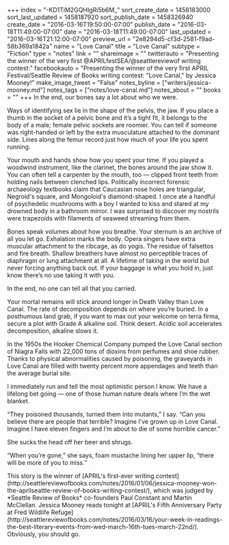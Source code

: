 +++
index = "-KD1TiM2GQHIgRi5b6M_"
sort_create_date = 1458183000
sort_last_updated = 1458187920
sort_publish_date = 1458326940
create_date = "2016-03-16T19:50:00-07:00"
publish_date = "2016-03-18T11:49:00-07:00"
date = "2016-03-18T11:49:00-07:00"
last_updated = "2016-03-16T21:12:00-07:00"
preview_url = "2e8294d5-cf3d-2581-f9ad-58b369a1842a"
name = "Love Canal"
title = "Love Canal"
subtype = "Fiction"
type = "notes"
link = ""
shareimage = ""
twitterauto = "Presenting the winner of the very first @APRILfestSEA/@seattlereviewof writing contest:"
facebookauto = "Presenting the winner of the very first APRIL Festival/Seattle Review of Books writing contest: \"Love Canal,\" by Jessica Mooney!"
make_image_tweet = "False"
notes_byline = ["writers/jessica-mooney.md"]
notes_tags = ["notes/love-canal.md"]
notes_about = ""
books = ""
+++
In the end, our bones say a lot about who we were.

Ways of identifying sex lie in the shape of the pelvis, the jaw. If you place a thumb in the socket of a pelvic bone and it’s a tight fit, it belongs to the body of a male; female pelvic sockets are roomier. You can tell if someone was right-handed or left by the extra musculature attached to the dominant side. Lines along the femur record just how much of your life you spent running.

Your mouth and hands show how you spent your time. If you played a woodwind instrument, like the clarinet, the bones around the jaw show it. You can often tell a carpenter by the mouth, too — clipped front teeth from holding nails between clenched lips. Politically incorrect forensic archaeology textbooks claim that Caucasian nose holes are triangular, Negroid's square, and Mongoloid's diamond-shaped. I once ate a handful of psychedelic mushrooms with a boy I wanted to kiss and stared at my drowned body in a bathroom mirror. I was surprised to discover my nostrils were trapezoids with filaments of seaweed streaming from them.

Bones speak volumes about how you breathe. Your sternum is an archive of all you let go. Exhalation marks the body. Opera singers have extra muscular attachment to the ribcage, as do yogis. The residue of falsettos and fire breath. Shallow breathers have almost no perceptible traces of diaphragm or lung attachment at all. A lifetime of taking in the world but never forcing anything back out. If your baggage is what you hold in, just know there’s no use taking it with you.

In the end, no one can tell all that you carried.

Your mortal remains will stick around longer in Death Valley than Love Canal. The rate of decomposition depends on where you’re buried. In a posthumous land grab, if you want to max out your welcome on terra firma, secure a plot with Grade A alkaline soil. Think desert. Acidic soil accelerates decomposition, alkaline slows it.

In the 1950s the Hooker Chemical Company pumped the Love Canal section of Niagra Falls with 22,000 tons of dioxins from perfumes and shoe rubber. Thanks to physical abnormalities caused by poisoning, the graveyards in Love Canal are filled with twenty percent more appendages and teeth than the average burial site.

I immediately run and tell the most optimistic person I know. We have a lifelong bet going — one of those human nature deals where I’m the wet blanket. 

“They poisoned thousands, turned them into mutants,” I say. “Can you believe there are people that terrible? Imagine I’ve grown up in Love Canal. Imagine I have eleven fingers and I’m about to die of some horrible cancer.”

She sucks the head off her beer and shrugs.

“When you’re gone,” she says, foam mustache lining her upper lip, “there
will be more of you to miss.”

<p class="footer">This story is the winner of [APRIL's first-ever writing contest](http://seattlereviewofbooks.com/notes/2016/01/06/jessica-mooney-won-the-aprilseattle-review-of-books-writing-contest/), which was judged by *Seattle Review of Books* co-founders Paul Constant and Martin McClellan. Jessica Mooney reads tonight at [APRIL's Fifth Anniversary Party at Fred Wildlife Refuge](http://seattlereviewofbooks.com/notes/2016/03/16/your-week-in-readings-the-best-literary-events-from-wed-march-16th-tues-march-22nd/). Obviously, you should go.</p>